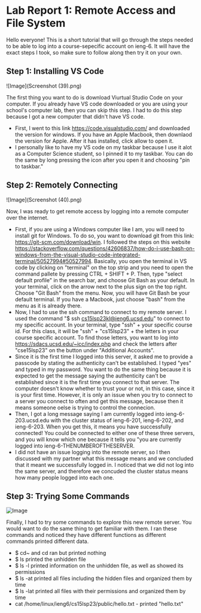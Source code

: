 # Lab Report 1: Remote Access and File System
Hello everyone! This is a short tutorial that will go through the steps needed to be able to log into a course-sepecific account on ieng-6. It will have the exact steps I took, so make sure to follow along then try it on your own. 

## Step 1: Installing VS Code
![Image](Screenshot (39).png)

The first thing you want to do is download Viurtual Studio Code on your computer. If you already have VS code downloaded or you are using your school's computer lab, then you can skip this step. I had to do this step because I got a new computer that didn't have VS code.
* First, I went to this link https://code.visualstudio.com/ and downloaded the version for windows. If you have an Apple Macbook, then downlaod the version for Apple. After it has installed, click allow to open it. 
* I personally like to have my VS code on my taskbar because I use it alot as a Computer Science student, so I pinned it to my taskbar. You can do the same by long pressing the icon after you open it and choosing "pin to taskbar." 

## Step 2: Remotely Connecting
![Image](Screenshot (40).png)

Now, I was ready to get remote access by logging into a remote computer over the internet.
* First, if you are using a Windows computer like I am, you will need to install git for Windows. To do so, you want to download git from this link: https://git-scm.com/download/win. I followed the steps on this website https://stackoverflow.com/questions/42606837/how-do-i-use-bash-on-windows-from-the-visual-studio-code-integrated-terminal/50527994#50527994. Basically, you open the terminal in VS code by clicking on "terminal" on the top strip and you need to open the command pallete by pressing CTRL + SHIFT + P. Then, type "select default profile" in the search bar, and choose Git Bash as your default. In your terminal, click on the arrow next to the plus sign on the top right. Choose "Git Bash" from the menu. Now, you will have Git Bash be your default terminal. If you have a Macbook, just choose "bash" from the menu as it is already there.
* Now, I had to use the ssh command to connect to my remote server. I used the command "$ ssh cs15lsp23kl@ieng6.ucsd.edu" to connect to my specific account. In your terminal, type "ssh" + your specific course id. For this class, it will be "ssh" + "cs15lsp23" + the letters in your course specific account. To find those letters, you want to log into https://sdacs.ucsd.edu/~icc/index.php and check the letters after "cse15lsp23" on the button under "Additional Accounts". 
* Since it is the first time I logged into this server, it asked me to provide a passcode by stating the authenticity can't be established. I typed "yes" and typed in my password. You want to do the same thing because it is expected to get the message saying the authenticity can't be established since it is the first time you connect to that server. The computer doesn't know whether to trust your or not, in this case, since it is your first time. However, it is only an issue when you try to connect to a server you connect to often and get this message, because then it means someone oelse is trying to control the connecion. 
* Then, I got a long message saying I am currently logged into ieng-6-203.ucsd.edu with the cluster status of ieng-6-201, ieng-6-202, and ieng-6-203. When you get this, it means you have successfully connected! You could be connected to either one of these three servers, and you will know which one because it tells you "you are currently logged into ieng-6-THENUMBEROFTHESERVER. 
* I did not have an issue logging into the remote server, so I then discussed with my partner what this message means and we concluded that it meant we successfully logged in. I noticed that we did not log into the same server, and therefore we concuded the cluster status means how many people logged into each one.

## Step 3: Trying Some Commands
![Image](Screenshot(42).png)

Finally, I had to try some commands to explore this new remote server. You would want to do the same thing to get familiar with them. 
I ran these commands and noticed they have different functions as different commands printed different data. 
* $ cd~ and cd ran but printed nothing
* $ ls printed the unhidden file 
* $ ls -l printed information on the unhidden file, as well as showed its permissions
* $ ls -at printed all files including the hidden files and organized them by time  
* $ ls -lat printed all files with their permissions and organized them by time
* cat /home/linux/ieng6/cs15lsp23/public/hello.txt - printed "hello.txt"

